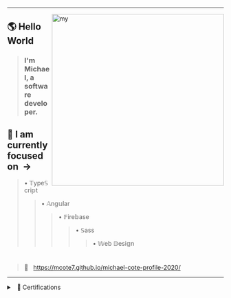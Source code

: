 <hr>

<img src="ai-orb-transparent.gif" alt="my" width="400" align="right"/>

## 🌎 Hello World
> ### I'm Michael, a software developer.
## 🎯 I am currently focused on &nbsp;&rarr;
> &bull;&nbsp;&Topf;ype&Sopf;cri&popf;t<br>
>> &bull;&nbsp;&Aopf;ng&uopf;lar<br>
>>> &bull;&nbsp;&Fopf;ire&bopf;ase<br>
>>>> &bull;&nbsp;&Sopf;ass<br>
>>>>> &bull;&nbsp;&Wopf;eb &Dopf;esi&gopf;n<br>
#
> 🚀 &nbsp; https://mcote7.github.io/michael-cote-profile-2020/
<hr>

<details>

<summary> &nbsp; 📜 Certifications </summary>

<br>
  
```json
{
  "certification": Design_thinking,
  "institution": "Udemy",
  "date": "May 2021"
},
{
  "certification": SASS_workflow,
  "institution": "Udemy",
  "date": "May 2021"
},
{
  "certification": Angular_4+,
  "institution": "Code with Mosh",
  "date": "April 2021"
},
{
  "certification": JavaScript_es6,
  "institution": "Udemy",
  "date": "March 2021"
},
{
  "certification": Redux_architecture,
  "institution": "Code with Mosh",
  "date": "July 2021"
},
{
  "certification": React_library,
  "institution": "Code with Mosh",
  "date": "June 2020"
},
{
  "certification": Full-stack_Web_development,
  "institution": "Coding Dojo",
  "date": "June 2020"
}
```
  
</details>
